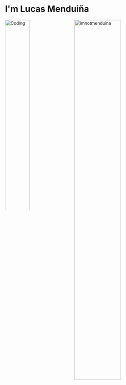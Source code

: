 <h1 align="left">I'm Lucas Menduiña</h1>

<div align="left">
<p>
<img align="left" width="40%" alt="Coding" width="400" src="https://media2.giphy.com/media/l41JU9pUyosHzWyuQ/giphy.gif?cid=ecf05e470bjav7ro4n4hwjfotu0s81adhgxmshq5avzyb48f&ep=v1_gifs_search&rid=giphy.gif&ct=g">	
</p>
  
<p><img align="right" width="55%" src="https://github-readme-streak-stats.herokuapp.com/?user=imnotmenduina&theme=highcontrast" alt="imnotmenduina" />
</p>

</div>

